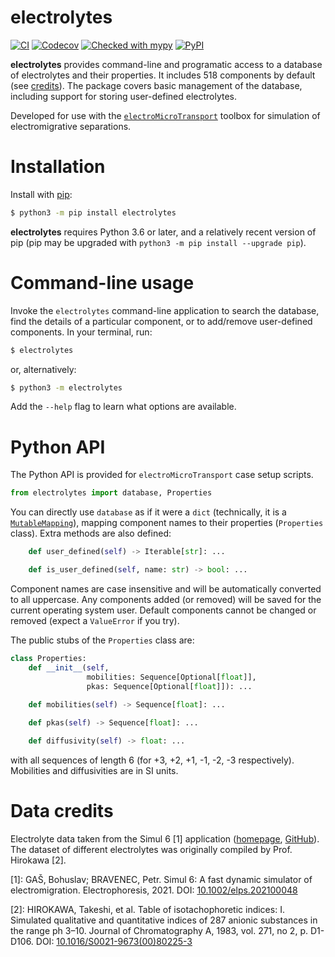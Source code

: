 # electrolytes

[![CI](https://github.com/microfluidica/electrolytes/actions/workflows/ci.yml/badge.svg)](https://github.com/microfluidica/electrolytes/actions/workflows/ci.yml)
[![Codecov](https://codecov.io/gh/microfluidica/electrolytes/branch/master/graph/badge.svg)](https://codecov.io/gh/microfluidica/electrolytes)
[![Checked with mypy](http://www.mypy-lang.org/static/mypy_badge.svg)](http://mypy-lang.org/)
[![PyPI](https://img.shields.io/pypi/v/electrolytes)](https://pypi.org/project/electrolytes/)


**electrolytes** provides command-line and programatic access to a database of electrolytes and their properties. It includes 518 components by default (see [credits](#data-credits)). The package covers basic management of the database, including support for storing user-defined electrolytes.

Developed for use with the [`electroMicroTransport`](https://gitlab.com/santiagomarquezd/electroMicroTransport) toolbox for simulation of electromigrative separations.

# Installation

Install with [pip](https://pip.pypa.io/en/stable/):

```bash
$ python3 -m pip install electrolytes
```

**electrolytes** requires Python 3.6 or later, and a relatively recent version of pip (pip may be upgraded with ```python3 -m pip install --upgrade pip```).

# Command-line usage

Invoke the `electrolytes` command-line application to search the database, find the details of a particular component, or to add/remove user-defined components. In your terminal, run:

```bash
$ electrolytes
```

or, alternatively:

```bash
$ python3 -m electrolytes
```

Add the `--help` flag to learn what options are available.

# Python API

The Python API is provided for `electroMicroTransport` case setup scripts.

```python
from electrolytes import database, Properties
```

You can directly use `database` as if it were a `dict` (technically, it is a [`MutableMapping`](https://docs.python.org/3/library/collections.abc.html#collections.abc.MutableMapping)), mapping component names to their properties (`Properties` class). Extra methods are also defined:

```python
    def user_defined(self) -> Iterable[str]: ...

    def is_user_defined(self, name: str) -> bool: ...
```

Component names are case insensitive and will be automatically converted to all uppercase. Any components added (or removed) will be saved for the current operating system user. Default components cannot be changed or removed (expect a `ValueError` if you try).

The public stubs of the `Properties` class are:

```python
class Properties:
    def __init__(self,
                 mobilities: Sequence[Optional[float]],
                 pkas: Sequence[Optional[float]]): ...

    def mobilities(self) -> Sequence[float]: ...
    
    def pkas(self) -> Sequence[float]: ...

    def diffusivity(self) -> float: ...
```

with all sequences of length 6 (for +3, +2, +1, -1, -2, -3 respectively). Mobilities and diffusivities are in SI units.

# Data credits

Electrolyte data taken from the Simul 6 [1] application ([homepage](https://simul6.app), [GitHub](https://github.com/hobrasoft/simul6)). The dataset of different electrolytes was originally compiled by Prof. Hirokawa [2].

[1]: GAŠ, Bohuslav; BRAVENEC, Petr. Simul 6: A fast dynamic simulator of electromigration. Electrophoresis, 2021. DOI: [10.1002/elps.202100048](https://doi.org/10.1002/elps.202100048)

[2]: HIROKAWA, Takeshi, et al. Table of isotachophoretic indices: I. Simulated qualitative and quantitative indices of 287 anionic substances in the range ph 3–10. Journal of Chromatography A, 1983, vol. 271, no 2, p. D1-D106. DOI: [10.1016/S0021-9673(00)80225-3](https://doi.org/10.1016/S0021-9673(00)80225-3)